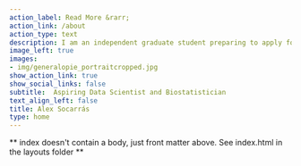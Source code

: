 ```yaml
---
action_label: Read More &rarr;
action_link: /about
action_type: text
description: I am an independent graduate student preparing to apply for Ph.D. programs in Biostatistics, with research and work experience in global health at [SAMS](https://www.sams-usa.net/).
image_left: true
images:
- img/generalopie_portraitcropped.jpg
show_action_link: true
show_social_links: false
subtitle:  Aspiring Data Scientist and Biostatistician
text_align_left: false
title: Alex Socarrás
type: home
---
```


** index doesn't contain a body, just front matter above.
See index.html in the layouts folder **
